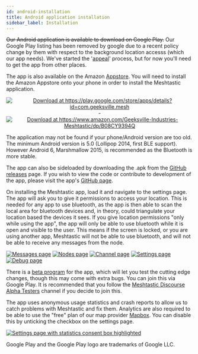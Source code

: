 ```yaml
---
id: android-installation
title: Android application installation
sidebar_label: Installation
---
```

~~Our Android application is available to download on Google Play.~~ Our Google Play listing has been removed by google due to a recent policy change by them with respect to the background location accesss (which our app needs). We've started the '[appeal](/docs/software/android/location-access)' process, but for now you'll need to get the app from other places.

The app is also available on the Amazon [Appstore](https://www.amazon.com/Geeksville-Industries-Meshtastic/dp/B08CY9394Q). You will need to install the Amazon Appstore onto your phone in order to install the Meshtastic application.

<p align="center"><a href="https://play.google.com/store/apps/details?id=com.geeksville.mesh&referrer=utm_source%3Dgithub-homepage"><img alt="Download at https://play.google.com/store/apps/details?id=com.geeksville.mesh" src="https://play.google.com/intl/en_us/badges/static/images/badges/en_badge_web_generic.png" style={{zoom:'35%'}} /></a> - <a href="https://www.amazon.com/Geeksville-Industries-Meshtastic/dp/B08CY9394Q"><img alt="Download at https://www.amazon.com/Geeksville-Industries-Meshtastic/dp/B08CY9394Q" src="/img/amazon-fire-button.png" style={{zoom:'35%'}} /></a></p>

The application may not be found if your phone/Android version are too old. The minimum Android version is 5.0 (Lollipop 2014, first BLE support). However Android 6, Marshmallow 2015, is recommended as the Bluetooth is more stable.

The app can also be sideloaded by downloading the .apk from the <a href="https://github.com/meshtastic/Meshtastic-Android/releases/latest">GitHub releases</a> page. If you wish to view the code or contribute to development of the app, please visit the app's <a href="https://github.com/meshtastic/Meshtastic-Android">GitHub page</a>.

On installing the Meshtastic app, load it and navigate to the settings page. The app will ask you to give it permissions to access your location. This is needed for any app to use bluetooth, as the app is then able to scan the local area for bluetooth devices and, in theory, could triangulate your location based the devices it sees. If you give location permissions "only while using the app", the app will only be able to use bluetooth while it is open and visible to the user. This means if the screen is locked, or you are using another app, Meshtastic will not be able to use bluetooth, and will not be able to receive any messages from the node.

[![Messages page](/img/android/android-messages-sm.png)](/img/android/android-messages-sm.png) [![Nodes page](/img/android/android-nodes-sm.png)](/img/android/android-nodes.png) [![Channel page](/img/android/android-channel-sm.png)](/img/android/android-channel.png) [![Settings page](/img/android/android-settings-sm.png)](/img/android/android-settings.png) [![Debug page](/img/android/android-debug-sm.png)](/img/android/android-debug.png)

There is a [beta program](https://play.google.com/apps/testing/com.geeksville.mesh) for the app, which will let you test the cutting edge changes, though this may come with extra bugs. You can join this via Google Play. It is recommended that you follow the [Meshtastic Discourse Alpha Testers](https://meshtastic.discourse.group/c/development/alpha-testers) channel if you decide to join this.

The app uses anonymous usage statistics and crash reports to allow us to catch problems with Meshtastic and fix them. Analytics are also required to be able to use the "free" plan of our map provider [Mapbox](https://docs.mapbox.com/help/how-mapbox-works/). You can disable this by unticking the checkbox on the settings page.

[![Settings page with statistics consent box highlighted](/img/android/android-stats-consent-sm.png)](/img/android/android-stats-consent.png)

Google Play and the Google Play logo are trademarks of Google LLC.
